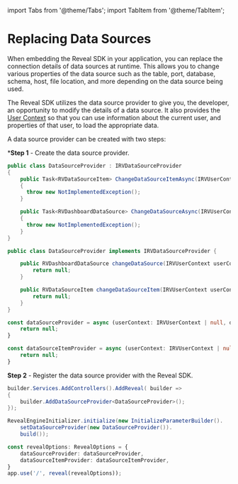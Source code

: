 import Tabs from '@theme/Tabs';
import TabItem from '@theme/TabItem';

# Replacing Data Sources

When embedding the Reveal SDK in your application, you can replace the connection details of data sources at runtime. This allows you to change various properties of the data source such as the table, port, database, schema, host, file location, and more depending on the data source being used.

The Reveal SDK utilizes the data source provider to give you, the developer, an opportunity to modify the details of a data source. It also provides the [User Context](user-context.md) so that you can use information about the current user, and properties of that user, to load the appropriate data.

A data source provider can be created with two steps:

***Step 1** - Create the data source provider.

<Tabs groupId="code">
  <TabItem value="aspnet" label="ASP.NET" default>

```cs
public class DataSourceProvider : IRVDataSourceProvider
{
    public Task<RVDataSourceItem> ChangeDataSourceItemAsync(IRVUserContext userContext, string dashboardId, RVDataSourceItem dataSourceItem)
    {
      throw new NotImplementedException();
    }

    public Task<RVDashboardDataSource> ChangeDataSourceAsync(IRVUserContext userContext, RVDashboardDataSource dataSource)
    {
      throw new NotImplementedException();
    }
}
```

  </TabItem>

  <TabItem value="java" label="Java">

```java
public class DataSourceProvider implements IRVDataSourceProvider {

	public RVDashboardDataSource changeDataSource(IRVUserContext userContext, RVDashboardDataSource dataSource) {
		return null;
	}

	public RVDataSourceItem changeDataSourceItem(IRVUserContext userContext, String dashboardsID, RVDataSourceItem dataSourceItem) {
		return null;
	}
}
```

  </TabItem>

  <TabItem value="node" label="Node.js">    

```ts
const dataSourceProvider = async (userContext: IRVUserContext | null, dataSource: RVDashboardDataSource) => {
	return null;
}

const dataSourceItemProvider = async (userContext: IRVUserContext | null, dataSourceItem: RVDataSourceItem) => {
	return null;
}
```

  </TabItem>

</Tabs>

**Step 2** - Register the data source provider with the Reveal SDK.

<Tabs groupId="code">
  <TabItem value="aspnet" label="ASP.NET" default>

```cs
builder.Services.AddControllers().AddReveal( builder =>
{
    builder.AddDataSourceProvider<DataSourceProvider>();
});
```

  </TabItem>

  <TabItem value="java" label="Java">

```java
RevealEngineInitializer.initialize(new InitializeParameterBuilder().
    setDataSourceProvider(new DataSourceProvider()).
    build());
```

  </TabItem>

  <TabItem value="node" label="Node.js">    

```ts
const revealOptions: RevealOptions = {
	dataSourceProvider: dataSourceProvider,
	dataSourceItemProvider: dataSourceItemProvider,
}
app.use('/', reveal(revealOptions));
```

  </TabItem>

</Tabs>

